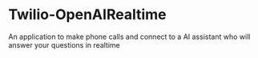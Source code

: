 # Twilio-OpenAIRealtime
An application to make phone calls and connect to a AI assistant who will answer your questions in realtime
